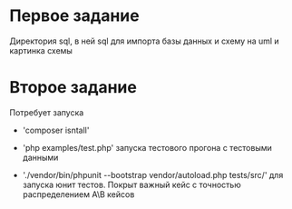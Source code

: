 # Первое задание

Директория sql, в ней sql для импорта базы данных и схему на uml и картинка схемы

# Второе задание

Потребует запуска

- 'composer isntall'

- 'php examples/test.php' запуска тестового прогона с тестовыми данными

- './vendor/bin/phpunit --bootstrap vendor/autoload.php tests/src/' для запуска юнит тестов.
Покрыт важный кейс с точностью распределением A\B кейсов
